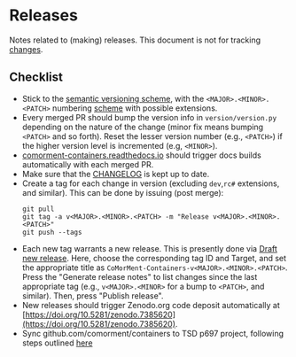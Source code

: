 # Releases

Notes related to (making) releases.
This document is not for tracking [changes](CHANGELOG.md).

## Checklist

- Stick to the [semantic versioning scheme](https://semver.org), with the `<MAJOR>.<MINOR>.<PATCH>` numbering [scheme](https://semver.org/#summary) with possible extensions.
- Every merged PR should bump the version info in ``version/version.py`` depending on the nature of the change (minor fix means bumping `<PATCH>` and so forth).
  Reset the lesser version number (e.g., `<PATCH>`) if the higher version level is incremented (e.g, `<MINOR>`).
- [comorment-containers.readthedocs.io](https://comorment-containers.rtfd.io) should trigger docs builds automatically with each merged PR.
- Make sure that the [CHANGELOG](CHANGELOG.md) is kept up to date.
- Create a tag for each change in version (excluding `dev`,`rc#` extensions, and similar).
  This can be done by issuing (post merge):
  ```
  git pull
  git tag -a v<MAJOR>.<MINOR>.<PATCH> -m "Release v<MAJOR>.<MINOR>.<PATCH>"
  git push --tags
  ```
- Each new tag warrants a new release. This is presently done via [Draft new release](https://github.com/comorment/containers/releases/new).
  Here, choose the corresponding tag ID and Target, and set the appropriate title as `CoMorMent-Containers-v<MAJOR>.<MINOR>.<PATCH>`.
  Press the "Generate release notes" to list changes since the last appropriate tag (e.g., `v<MAJOR>.<MINOR>` for a bump to `<PATCH>`, and similar).
  Then, press "Publish release".
- New releases should trigger Zenodo.org code deposit automatically at [https://doi.org/10.5281/zenodo.7385620](https://doi.org/10.5281/zenodo.7385620).
- Sync github.com/comorment/containers to TSD p697 project, following steps outlined [here](https://github.com/comorment/containers/issues/174)

